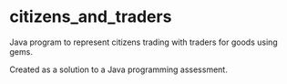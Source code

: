 # citizens_and_traders
Java program to represent citizens trading with traders for goods using gems.

Created as a solution to a Java programming assessment.
